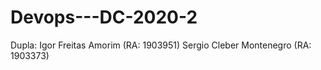 # Devops---DC-2020-2

Dupla:
Igor Freitas Amorim (RA: 1903951)
Sergio Cleber Montenegro (RA: 1903373)
